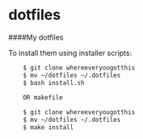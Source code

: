 dotfiles
========
####My dotfiles

To install them using installer scripts:   

```bash
	$ git clone whereeveryougotthis
	$ mv ~/dotfiles ~/.dotfiles
	$ bash install.sh
	
    OR makefile

	$ git clone whereeveryougotthis
	$ mv ~/dotfiles ~/.dotfiles
	$ make install
```
